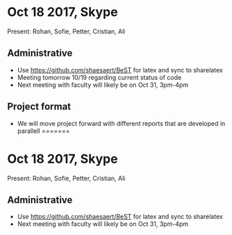  # Oct 18 2017, Skype

Present: Rohan, Sofie, Petter, Cristian, Ali

## Administrative

 - Use https://github.com/shaesaert/BeST for latex and sync to sharelatex
 - Meeting tomorrow 10/19 regarding current status of code
 - Next meeting with faculty will likely be on Oct 31, 3pm-4pm

## Project format

 - We will move project forward with different reports that are developed in parallell
=======
# Oct 18 2017, Skype

Present: Rohan, Sofie, Petter, Cristian, Ali

## Administrative

 - Use https://github.com/shaesaert/BeST for latex and sync to sharelatex
 - Next meeting with faculty will likely be on Oct 31, 3pm-4pm
 
